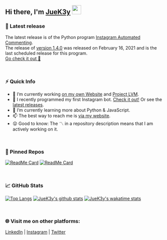 ## Hi there,  I'm [JueK3y](https://juek3y.com) <img src="https://github.com/TheDudeThatCode/TheDudeThatCode/blob/master/Assets/Hi.gif" width="29px">


### 📣 Latest release
The latest release is of the Python program [Instagram Automated Commenting](https://github.com/JueK3y/Instagram-automated-commenting).
<br>The release of [version 1.4.0](https://github.com/JueK3y/Instagram-automated-commenting/releases/tag/v1.4.0) was released on February 16, 2021 and is the last scheduled release for this program.
<br>[Go check it out 👾](https://github.com/JueK3y/Instagram-automated-commenting)

<br>

### ⚡ Quick Info
- 🔭 I’m currently working [on my own Website](https://juek3y.com) and [Project LVM](https://github.com/JueK3y/project-lvm).
- 👾 I recently programmed my first Instagram bot. [Check it out!](https://github.com/JueK3y/Instagram-automated-commenting) Or see the [latest releases](https://github.com/JueK3y/Instagram-automated-commenting/releases).
- 🌱 I’m currently learning more about Python & JavaScript.
- 📫 The best way to reach me is [via my website](https://juek3y.com/de/contact).
- 😲 Good to know: The 〽️ in a repository description means that I am actively working on it.
<br>

### 📌 Pinned Repos
[![ReadMe Card](https://github-readme-stats.vercel.app/api/pin/?username=JueK3y&repo=juek3y.com&show_icons=true&theme=tokyonight)](https://github.com/JueK3y/juek3y.com)
[![ReadMe Card](https://github-readme-stats.vercel.app/api/pin/?username=JueK3y&repo=project-lvm&show_icons=true&theme=tokyonight)](https://github.com/JueK3y/project-lvm)

<br>

### 📈 GitHub Stats
[![Top Langs](https://github-readme-stats.vercel.app/api/top-langs/?username=JueK3y&hide=SCSS,Less&show_icons=true&theme=tokyonight)](#)
[![JueK3y's github stats](https://github-readme-stats.vercel.app/api?username=JueK3y&show_icons=true&theme=tokyonight)](#)
[![JueK3y's wakatime stats](https://github-readme-stats.vercel.app/api/wakatime?username=@JueK3y&layout=compact&show_icons=true&theme=tokyonight)](https://wakatime.com/@JueK3y)

<br>

### 🌐 Visit me on other platforms:
[LinkedIn](https://www.linkedin.com/in/julian-kennedy-907394200)  |  [Instagram](https://www.instagram.com/jueK3y/)  |  [Twitter](https://twitter.com/juek3y)
